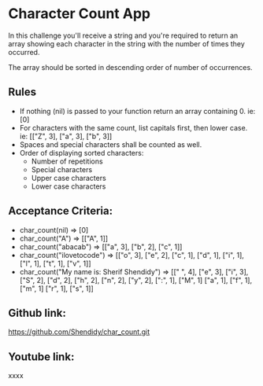 # Character Count App
In this challenge you'll receive a string and you're required to return an array showing each character in the string with the number of times they occurred.

The array should be sorted in descending order of number of occurrences.

## Rules
- If nothing (nil) is passed to your function return an array containing 0. ie: [0]
- For characters with the same count, list capitals first, then lower case. ie: [["Z", 3], ["a", 3], ["b", 3]]
- Spaces and special characters shall be counted as well.
- Order of displaying sorted characters:
  - Number of repetitions
  - Special characters
  - Upper case characters
  - Lower case characters

## Acceptance Criteria:
- char_count(nil) => [0]
- char_count("A") => [["A", 1]]
- char_count("abacab") => [["a", 3], ["b", 2], ["c", 1]]
- char_count("ilovetocode") => [["o", 3], ["e", 2], ["c", 1], ["d", 1], ["i", 1], ["l", 1], ["t", 1], ["v", 1]]
- char_count("My name is: Sherif Shendidy") => [[" ", 4], ["e", 3], ["i", 3], ["S", 2], ["d", 2], ["h", 2], ["n", 2], ["y", 2], [":", 1], ["M", 1] ["a", 1], ["f", 1], ["m", 1] ["r", 1], ["s", 1]]

## Github link:
https://github.com/Shendidy/char_count.git

## Youtube link:
xxxx
